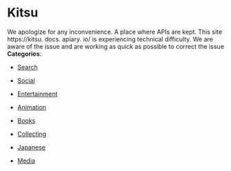 # Kitsu


We apologize for any inconvenience. A place where APIs are kept. This site https://kitsu. docs. apiary. io/ is experiencing technical difficulty. We are aware of the issue and are working as quick as possible to correct the issue
**Categories**:

- [Search](https://github/awesome-apis/awesome-apis#search)

- [Social](https://github/awesome-apis/awesome-apis#social)

- [Entertainment](https://github/awesome-apis/awesome-apis#entertainment)

- [Animation](https://github/awesome-apis/awesome-apis#animation)

- [Books](https://github/awesome-apis/awesome-apis#books)

- [Collecting](https://github/awesome-apis/awesome-apis#collecting)

- [Japanese](https://github/awesome-apis/awesome-apis#japanese)

- [Media](https://github/awesome-apis/awesome-apis#media)



